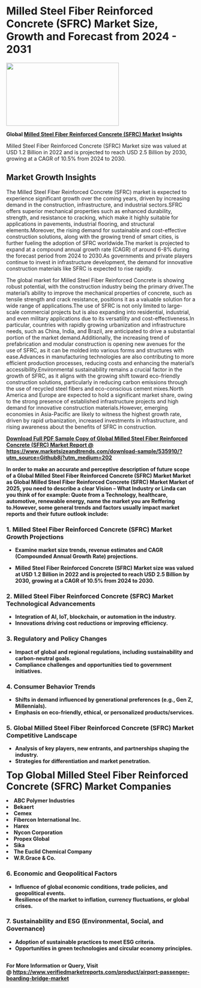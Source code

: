 <H1>Milled Steel Fiber Reinforced Concrete (SFRC) Market Size, Growth and Forecast from 2024 - 2031</H1><img class="aligncenter size-medium wp-image-584254" src="https://thirdeyenews.in/wp-content/uploads/2024/09/Global-Market-Research-300x168.jpeg" alt="" width="300" height="168" /><p><strong>Global&nbsp;<a href="https://www.marketsizeandtrends.com/download-sample/535910/?utm_source=Github8j?utm_medium=202">Milled Steel Fiber Reinforced Concrete (SFRC) Market</a> Insights</strong></p><p>Milled Steel Fiber Reinforced Concrete (SFRC) Market size was valued at USD 1.2 Billion in 2022 and is projected to reach USD 2.5 Billion by 2030, growing at a CAGR of 10.5% from 2024 to 2030.</p><p><h2>Market Growth Insights</h2> <p>The Milled Steel Fiber Reinforced Concrete (SFRC) market is expected to experience significant growth over the coming years, driven by increasing demand in the construction, infrastructure, and industrial sectors.SFRC offers superior mechanical properties such as enhanced durability, strength, and resistance to cracking, which make it highly suitable for applications in pavements, industrial flooring, and structural elements.Moreover, the rising demand for sustainable and cost-effective construction solutions, along with the growing trend of smart cities, is further fueling the adoption of SFRC worldwide.The market is projected to expand at a compound annual growth rate (CAGR) of around 6-8% during the forecast period from 2024 to 2030.As governments and private players continue to invest in infrastructure development, the demand for innovative construction materials like SFRC is expected to rise rapidly.</p> <p><strong><a href="#"></a></strong></p> <p>The global market for Milled Steel Fiber Reinforced Concrete is showing robust potential, with the construction industry being the primary driver.The material’s ability to improve the mechanical properties of concrete, such as tensile strength and crack resistance, positions it as a valuable solution for a wide range of applications.The use of SFRC is not only limited to large-scale commercial projects but is also expanding into residential, industrial, and even military applications due to its versatility and cost-effectiveness.In particular, countries with rapidly growing urbanization and infrastructure needs, such as China, India, and Brazil, are anticipated to drive a substantial portion of the market demand.Additionally, the increasing trend of prefabrication and modular construction is opening new avenues for the use of SFRC, as it can be molded into various forms and structures with ease.Advances in manufacturing technologies are also contributing to more efficient production processes, reducing costs and enhancing the material’s accessibility.Environmental sustainability remains a crucial factor in the growth of SFRC, as it aligns with the growing shift toward eco-friendly construction solutions, particularly in reducing carbon emissions through the use of recycled steel fibers and eco-conscious cement mixes.North America and Europe are expected to hold a significant market share, owing to the strong presence of established infrastructure projects and high demand for innovative construction materials.However, emerging economies in Asia-Pacific are likely to witness the highest growth rate, driven by rapid urbanization, increased investments in infrastructure, and rising awareness about the benefits of SFRC in construction.<p><strong><a href="#"></p><p><span class=""><strong>Download Full PDF Sample Copy of Global Milled Steel Fiber Reinforced Concrete (SFRC) Market Report</strong> @ <a href="https://www.marketsizeandtrends.com/download-sample/535910/?utm_source=Github8j?utm_medium=202" target="_blank">https://www.marketsizeandtrends.com/download-sample/535910/?utm_source=Github8j?utm_medium=202</a></span></p><p>In order to make an accurate and perceptive description of future scope of a Global&nbsp;Milled Steel Fiber Reinforced Concrete (SFRC) Market Market as Global&nbsp;Milled Steel Fiber Reinforced Concrete (SFRC) Market Market of 2025, you need to describe a clear Vision &ndash; What Industry or Linda can you think of for example: Quote from a Technology, healthcare, automotive, renewable energy, name the market you are Reffering to.However, some general trends and factors usually impact market reports and their future outlook include:</p><h3>1.&nbsp;<strong>Milled Steel Fiber Reinforced Concrete (SFRC) Market Growth Projections</strong></h3><ul><li>Examine market size trends, revenue estimates and CAGR (Compounded Annual Growth Rate) projections.</li><li><p>Milled Steel Fiber Reinforced Concrete (SFRC) Market size was valued at USD 1.2 Billion in 2022 and is projected to reach USD 2.5 Billion by 2030, growing at a CAGR of 10.5% from 2024 to 2030.</p></li></ul><h3>2.&nbsp;<strong>Milled Steel Fiber Reinforced Concrete (SFRC) Market Technological Advancements</strong></h3><ul><li>Integration of AI, IoT, blockchain, or automation in the industry.</li><li>Innovations driving cost reductions or improving efficiency.</li></ul><h3>3.&nbsp;<strong>Regulatory and Policy Changes</strong></h3><ul><li>Impact of global and regional regulations, including sustainability and carbon-neutral goals.</li><li>Compliance challenges and opportunities tied to government initiatives.</li></ul><h3>4.&nbsp;<strong>Consumer Behavior Trends</strong></h3><ul><li>Shifts in demand influenced by generational preferences (e.g., Gen Z, Millennials).</li><li>Emphasis on eco-friendly, ethical, or personalized products/services.</li></ul><h3>5.&nbsp;<strong>Global Milled Steel Fiber Reinforced Concrete (SFRC) Market Competitive Landscape</strong></h3><ul><li>Analysis of key players, new entrants, and partnerships shaping the industry.</li><li>Strategies for differentiation and market penetration.</li></ul><p data-pm-slice="1 1 []"><span style="color: inherit; font-family: inherit; font-size: 25px;">Top Global Milled Steel Fiber Reinforced Concrete (SFRC) Market Companies</span></p><div class="" data-test-id=""><p><li>ABC Polymer Industries</li><li> Bekaert</li><li> Cemex</li><li> Fibercon International Inc.</li><li> Harex</li><li> Nycon Corporation</li><li> Propex Global</li><li> Sika</li><li> The Euclid Chemical Company</li><li> W.R.Grace & Co.</li></p></div><h3>6.&nbsp;<strong>Economic and Geopolitical Factors</strong></h3><ul><li>Influence of global economic conditions, trade policies, and geopolitical events.</li><li>Resilience of the market to inflation, currency fluctuations, or global crises.</li></ul><h3>7.&nbsp;<strong>Sustainability and ESG (Environmental, Social, and Governance)</strong></h3><ul><li>Adoption of sustainable practices to meet ESG criteria.</li><li>Opportunities in green technologies and circular economy principles.</li></ul><h2><strong style="font-size: 14px;">For More Information or Query, Visit @&nbsp;</strong><a style="background-color: #ffffff; font-size: 14px;" href="https://www.marketsizeandtrends.com/report/milled-steel-fiber-reinforced-concrete-sfrc-market/" target="_blank">https://www.verifiedmarketreports.com/product/airport-passenger-boarding-bridge-market</a></h2>